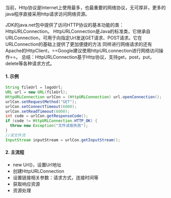 当前，Http协议是Internet上使用最多，也最重要的网络协议，无可厚非，更多的java程序直接采用http请求访问网络资源。

JDK的java.net包中提供了访问HTTP协议的基本功能的类：HttpURLConnection。
HttpURLConnection是Java的标准类，它继承自URLConnection，可用于向指定Url发送GET请求、POST请求。它在URLConnection的基础上提供了更加便捷的方法
同样进行网络请求的还有Apache的HttpClient，==Google建议使用httpURLconnection进行网络访问操作==。
总结：HttpURLConnection基于Http协议，支持get，post，put，delete等各种请求方式。



#### 1. 示例

```java
String fileUrl = logoUrl;
URL url = new URL(fileUrl);
HttpURLConnection urlCon = (HttpURLConnection) url.openConnection();
urlCon.setRequestMethod("GET");
urlCon.setConnectTimeout(6000);
urlCon.setReadTimeout(6000);
int code = urlCon.getResponseCode();
if (code != HttpURLConnection.HTTP_OK) {
  throw new Exception("文件读取失败");
}
//读文件流
InputStream inputStream = urlCon.getInputStream();
```



#### 2. 主流程

- new Url()，设置Url地址
- 创建HttpURLConnection
- 设置链接相关参数：请求方式，连接时间等
- 获取响应资源
- 资源处理

